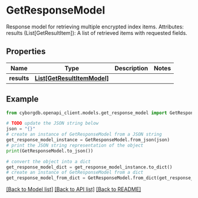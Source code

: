 # GetResponseModel

Response model for retrieving multiple encrypted index items.  Attributes:     results (List[GetResultItem]): A list of retrieved items with requested fields.

## Properties

Name | Type | Description | Notes
------------ | ------------- | ------------- | -------------
**results** | [**List[GetResultItemModel]**](GetResultItemModel.md) |  | 

## Example

```python
from cyborgdb.openapi_client.models.get_response_model import GetResponseModel

# TODO update the JSON string below
json = "{}"
# create an instance of GetResponseModel from a JSON string
get_response_model_instance = GetResponseModel.from_json(json)
# print the JSON string representation of the object
print(GetResponseModel.to_json())

# convert the object into a dict
get_response_model_dict = get_response_model_instance.to_dict()
# create an instance of GetResponseModel from a dict
get_response_model_from_dict = GetResponseModel.from_dict(get_response_model_dict)
```
[[Back to Model list]](../README.md#documentation-for-models) [[Back to API list]](../README.md#documentation-for-api-endpoints) [[Back to README]](../README.md)


